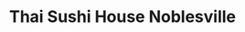 ---
layout: place
title: "Thai Sushi House Noblesville"
permalink: /indiana/noblesville/thai-sushi-house-noblesville.html
stateAbbr: IN
stateName: Indiana
cityName: Noblesville
seo:
  name: "Thai Sushi House Noblesville"
  type: Restaurant
  links: https://www.toasttab.com/thai-sushi-house-59-s-9th-st
description: "Thai Sushi House Noblesville serves delicious sushi in Noblesville, Indiana. Try fresh Japanese dishes for a great dining experience. Available for takeout, delivery, lunch, and dinner."
place_id: ChIJId8kcQCxFIgRgGCyeQ_Sw3o
photos:
  - name: >-
      places/ChIJId8kcQCxFIgRgGCyeQ_Sw3o/photos/AeeoHcKsJtgrzZS4_I1g2KlNlUNbfANrdu-Do5Hj7aKJJHdQRHCC0pclRaIEISGY7EC3PHTHad5KRWlcRpbcZug4fvUlbrILKfFaqtsJgfL4XntDoKgqSeUw-kU1_u5CSWm9Xgm76fRT0UxdXPj1ct1eJWO3IVWDXT_2vQ3woh1WaieZhDrINXwZuIJSTYVgSDy9O98TaXa58vA9L9vx9V5kpm2MLIUxuLK9HXEgt9i2vUC3UA6LqnpvyRiqjKVGYxeJq1aTRSfguhEiLb7vpObQ3slZeTnSbv6MhU4paE0_CDWAP_O3eiiY6JVpCNTgdbrVlyUy6myeTxqDzSq-X6hDDQNXtDEwBBMqWDTplwaOlw4LiCMHhY4BkOgi_7cVXLjQlmWAhsPu0x8hKgvApodV9qZHFb43KQMFack61NalyL_sAyw
    widthPx: 4032
    heightPx: 2268
    authorAttributions:
      - displayName: Lindsey Howard
        uri: https://maps.google.com/maps/contrib/108126959922023438551
        photoUri: >-
          https://lh3.googleusercontent.com/a-/ALV-UjUadaGFwmsz_GerB0cFPFcpQ4GN-ZIrhfgh1AGiT0VvKKPoGKEqyg=s100-p-k-no-mo
    flagContentUri: >-
      https://www.google.com/local/imagery/report/?cb_client=maps_api_places.places_api&image_key=!1e10!2sCIHM0ogKEICAgMCQmdv0nQE&hl=en-US
    googleMapsUri: >-
      https://www.google.com/maps/place//data=!3m4!1e2!3m2!1sCIHM0ogKEICAgMCQmdv0nQE!2e10!4m2!3m1!1s0x8814b1007124df21:0x7ac3d20f79b26080
  - name: >-
      places/ChIJId8kcQCxFIgRgGCyeQ_Sw3o/photos/AeeoHcJ5Mq7fGkwMR4d6uHw3LmhNdkBiJveux-qhhcplAGnEb4_pkZp_v6H1Ew2_2J3PTw3Axt4EJ-N3U78pcTeY1eRWCwnttVALANSMLyZsJ1OHKCq4Um8CS54-Ycw24Wx2Wb7nTW7fcUWrbxGQ__jnPJXecnJnH6rrGpN-BG10p-C6p2XN_lXkw8BpauIjAlcC_CR7hK7TryYVgEHQE4yvvXNM6fOmbeXLVCUj-qiLxzJ7XmuLmXQ65YpG457B2ZOwB_Djws1OGNhqicLXwBfgC2-mxAYliBkIAN2f9tW-KFGkqfFcmzUHiP1ET6n3PxLWNkHKqjwoTiQfdOjMAEDlLfiw8VobeJQJyHGRBga35c1BzSPe4W-J3Qm5cR2akz6zB6KahKM2xX4MrQaWHWSx9iFHAhOjY7OLXDJYXdaBBOzmMQ
    widthPx: 4000
    heightPx: 3000
    authorAttributions:
      - displayName: Zea F
        uri: https://maps.google.com/maps/contrib/117198641174108120131
        photoUri: >-
          https://lh3.googleusercontent.com/a-/ALV-UjVqwFQviHNLJO5p4PlFwWeV-xcMuqu5lgdOfWdn15DENDGEuQsHUw=s100-p-k-no-mo
    flagContentUri: >-
      https://www.google.com/local/imagery/report/?cb_client=maps_api_places.places_api&image_key=!1e10!2sCIHM0ogKEICAgMCone-XdA&hl=en-US
    googleMapsUri: >-
      https://www.google.com/maps/place//data=!3m4!1e2!3m2!1sCIHM0ogKEICAgMCone-XdA!2e10!4m2!3m1!1s0x8814b1007124df21:0x7ac3d20f79b26080
  - name: >-
      places/ChIJId8kcQCxFIgRgGCyeQ_Sw3o/photos/AeeoHcJayOJVccO5g3NSYshFdz2VVKX5I34kLOapytcetulueXtdJEcQ49Gurp0ZZnz9osAZQvKzRmZQW60TV_kpVZWL-WWZqjhST3T9qF9FJ1tAz9jHe0T_XQ9G_UmyxkIaTi5ZfaNEYgV1yzhN0hE0bbiX_Sq93WMWJ4dhzcdmuRWDZDLeO--xeIm1N3kXPdiC1mFklnjOIuvybwyC0wF-wxGIr-dUs25q6D4i8V6ot1ThkadLJepbV8Kp8qRdAvOPqCIh28O2I4kc8fWGnaF2lmFJMZuzo8WomTdV8c6txrM601EAKvULMWbri8ab8VpNYc5seByFXQmvTqn5XbMQCO3-MyVtHrErRpHxfoK67HKUSZ_wIJGNgi9bmVT13hSi4tdc-OLPOgNhEyjMbu5moyApNDrRYC1BZ6-4RoMh4EtaeQ9Y4jQnIJi_WCNQgCqe
    widthPx: 3492
    heightPx: 2894
    authorAttributions:
      - displayName: Thai sushi House
        uri: https://maps.google.com/maps/contrib/111364976929784931833
        photoUri: >-
          https://lh3.googleusercontent.com/a-/ALV-UjWLpo-D70fGDCLj2jjOEM559UEXt-3oZvOBPxYZtDXl69ULGHY=s100-p-k-no-mo
    flagContentUri: >-
      https://www.google.com/local/imagery/report/?cb_client=maps_api_places.places_api&image_key=!1e10!2sCIABIhAGbzzgXxMVDWfImOIAC2uy&hl=en-US
    googleMapsUri: >-
      https://www.google.com/maps/place//data=!3m4!1e2!3m2!1sCIABIhAGbzzgXxMVDWfImOIAC2uy!2e10!4m2!3m1!1s0x8814b1007124df21:0x7ac3d20f79b26080
  - name: >-
      places/ChIJId8kcQCxFIgRgGCyeQ_Sw3o/photos/AeeoHcJB3YVw8cSOtIaw9IKesAGOmc8fsHenWPkitvVQnR1j8l8Y75TtXN2QRZbyMfUIa1F1PdHoIK_Kcy0wqC77Z8dMMi8J6lf_5ppcAlShrwptO_3EQVBBWC8ayVGtrOz9qGdE8UwRYYxKenuZEYJOd4mJFL5CV4sprzeXT11RE0Q1tQd36gW34exPTGwSua0OWUJSYopG3N84Qo9oVlieBdb2mgCdZ3PMAgUl4mgfnyILhLvxJlxEHRaptVfeXPr2X_Y-5z5pO2rTyJhJ7CxP5gHQyzgeFdFR3tEHsIUUITuhYh9h25UbWOKkbw5aYk8swaRJHfpjsVB0jSN5R2fTqfF8lmHrHBY3Gu-0FUX9nuvtGIgUjs-HJCqRxHgaFUQiq_GI3YW5gG-7LRx-rDwZ_U9_EMCBt5GDGn5FDODUi2c
    widthPx: 4800
    heightPx: 3600
    authorAttributions:
      - displayName: Zyra Tan
        uri: https://maps.google.com/maps/contrib/105419911820456214796
        photoUri: >-
          https://lh3.googleusercontent.com/a/ACg8ocIYIPtifl0RGlJq_R8s67opf-b2gOM6SR2gN_AmPxjwG6CQGQ=s100-p-k-no-mo
    flagContentUri: >-
      https://www.google.com/local/imagery/report/?cb_client=maps_api_places.places_api&image_key=!1e10!2sCIHM0ogKEICAgMDQkqaCQA&hl=en-US
    googleMapsUri: >-
      https://www.google.com/maps/place//data=!3m4!1e2!3m2!1sCIHM0ogKEICAgMDQkqaCQA!2e10!4m2!3m1!1s0x8814b1007124df21:0x7ac3d20f79b26080
  - name: >-
      places/ChIJId8kcQCxFIgRgGCyeQ_Sw3o/photos/AeeoHcJ2r8PaTrBwRzrNhK5EfhBJVgwpI3gnsRBADRfOjAWFl3uUuRFaZfieL-QccE6zWfz6aTBr4P8lU2idSlyFpc1QztzBIkjrY4CobYSHVNxYxOeshTrf508jCZRBFcVMfrkborEHQS7STBUD_nHVlSx0rDWG7U4LTC3c3m9EMIpnQaJPIIiHrVRFvk1DMWmmHrmjNRo44IzzLOyZbuPnBGlPS_P8WbElSUKOEao_38aBKpRvqtRgSYvlgqzT7ird8DSre9voEnqIztFbVSOtHTfBrrzU7nQtvoslrrPLHE2H1-_BBCotudd6BVYsJnMXxqS0GjlRLAvUR7yrAeXH8wwfj789XTsp0kpUzeFbXqHd8S_yzUlCtCJphu8-0OzfpT6hJK2129MgO6L5CUcRalIV8afZ5fh05ezTfIBdbdrtX68S
    widthPx: 3759
    heightPx: 4096
    authorAttributions:
      - displayName: Jamie Taylor
        uri: https://maps.google.com/maps/contrib/118259522582195633116
        photoUri: >-
          https://lh3.googleusercontent.com/a-/ALV-UjU3AWG7B7d5OTgZHIizRsIl8VFM9BeEZ5HvAJ-DRKy6MIi_ib6K=s100-p-k-no-mo
    flagContentUri: >-
      https://www.google.com/local/imagery/report/?cb_client=maps_api_places.places_api&image_key=!1e10!2sCIHM0ogKEICAgMCI_9n-5QE&hl=en-US
    googleMapsUri: >-
      https://www.google.com/maps/place//data=!3m4!1e2!3m2!1sCIHM0ogKEICAgMCI_9n-5QE!2e10!4m2!3m1!1s0x8814b1007124df21:0x7ac3d20f79b26080
  - name: >-
      places/ChIJId8kcQCxFIgRgGCyeQ_Sw3o/photos/AeeoHcI_UG5QuT5erH3GwKD5vZa0wEqOm1_ip-lY7JDQ7JStr-KqB-zzDlpUCgOI07voUDOuB_TKDZQTOplHeUOSw29xQdVGW0a7MX9sqWXs8N5rq-HwfOCtk08GerSHJ1f0XNUL_qXL1jvwJ7Gyj0KKOtoR23YQZxAU7IEJZKjgXusRQ1jBh5j8XA_w-w7uM89x2arJhy7W-VYWqaTjFKLDRgXauCv83JIPUSqJtdcxyTKkwafV5ldeFJ3XGWaqu_JHwppBJ2Gs2aZt2psfrdDTemJXiNzZ9or4nImwVFEBQZa6HHS9WrUcdHaJgq62rgVDH0ce8Fb_txr-dpHIpeFaRabmB_2YSfH7BGwEusW4BATC0UXKwg_j3_pg2UxdohFQxKhdPDssBgxaA0wHAzEIZ-NShFnbib9Cko64YIAXYTSqVg
    widthPx: 3024
    heightPx: 4032
    authorAttributions:
      - displayName: Thai sushi House
        uri: https://maps.google.com/maps/contrib/111364976929784931833
        photoUri: >-
          https://lh3.googleusercontent.com/a-/ALV-UjWLpo-D70fGDCLj2jjOEM559UEXt-3oZvOBPxYZtDXl69ULGHY=s100-p-k-no-mo
    flagContentUri: >-
      https://www.google.com/local/imagery/report/?cb_client=maps_api_places.places_api&image_key=!1e10!2sCIHM0ogKEICAgMCQmdasQw&hl=en-US
    googleMapsUri: >-
      https://www.google.com/maps/place//data=!3m4!1e2!3m2!1sCIHM0ogKEICAgMCQmdasQw!2e10!4m2!3m1!1s0x8814b1007124df21:0x7ac3d20f79b26080
  - name: >-
      places/ChIJId8kcQCxFIgRgGCyeQ_Sw3o/photos/AeeoHcJgnnxibtcOqgdODUx4inag_ytzI-CsCfK902KlnjA6lhEiRMjy7KHBym6Mxv_b7r49s5Q1u7VcVw7zzTsMfFjJQRQXrO8ySw5QVFGTUuVC-acBnJ8pWuni9JzpeJTFuiyw42BxPTN61WvJd8JSBiCOL35VPm5MuN5AnkYUneE_-hc7EmHzMylRAbe5bKlozNhsMW5neAkEWqbMLn0AnXNG8D4l5jICM5snH_E_pXmHI0kF-97yMn6C5gh2FMLvyYKzcuSv_AqwFrHF3IWw_6ekEnPy9n6sznmvnV5UmyWYAJg4YZYEuPnal8w2XqTarsD2s1Mpsl3SKDc-wphfV4gkdiP9cLUSteLd1YsBRaV4_s43YZU3hAqI0HcCySvYWjHHAJc8VQdSV24BfTNKnwB1pY0gIg_dACsX3q6PQkguy9il
    widthPx: 3024
    heightPx: 4032
    authorAttributions:
      - displayName: Sisca Bua
        uri: https://maps.google.com/maps/contrib/102307927620721439182
        photoUri: >-
          https://lh3.googleusercontent.com/a-/ALV-UjV7aw4gHB5tDFkeVT0JEviJU6MjkXDV4E1HeSfMgFN_mepGCyXO=s100-p-k-no-mo
    flagContentUri: >-
      https://www.google.com/local/imagery/report/?cb_client=maps_api_places.places_api&image_key=!1e10!2sCIHM0ogKEICAgMDQguilrQE&hl=en-US
    googleMapsUri: >-
      https://www.google.com/maps/place//data=!3m4!1e2!3m2!1sCIHM0ogKEICAgMDQguilrQE!2e10!4m2!3m1!1s0x8814b1007124df21:0x7ac3d20f79b26080
  - name: >-
      places/ChIJId8kcQCxFIgRgGCyeQ_Sw3o/photos/AeeoHcKqMBWRdUhj_u2mqHneRElT4IraY9H7bd6wv6ADPZRG1Y7bbkUxIb9abdtG-v7-maGBuor0dZEYZaSRWex7ZuE01PhNWmFEwfiPHaM3qjRfq-pHwcgKUYRIEQzg5aMTpTNEgOG5tgaoLTW5bd2LgDM7UPESqB4Uapj7D8YiCqQt3lWV1y3xh-HbaavH0DRQrpA_Lj9dd_itA-5bM4NvyW_URY7ZMJkdPc80pyDkppl9_p_-uChDgYOhuPoBtVPJ57h2qn_r8wyk5c7CTFki5x_v7dx2aNhTcYNLP0Q9AqlNA8KtbC26w76FvZq8Cm4PvkCvOd7JyaDTFW2m4S6JhVQjuvy6JGq8_1F-K63M2Az9AYr-Lxz1Yat4GweCw6YAl7TKLmkIVkirj96iL6iCiVwE6_FE4omvAZBhXhGgXmi_O-7s
    widthPx: 3600
    heightPx: 4800
    authorAttributions:
      - displayName: Zyra Tan
        uri: https://maps.google.com/maps/contrib/105419911820456214796
        photoUri: >-
          https://lh3.googleusercontent.com/a/ACg8ocIYIPtifl0RGlJq_R8s67opf-b2gOM6SR2gN_AmPxjwG6CQGQ=s100-p-k-no-mo
    flagContentUri: >-
      https://www.google.com/local/imagery/report/?cb_client=maps_api_places.places_api&image_key=!1e10!2sCIHM0ogKEICAgMDQkvKq-wE&hl=en-US
    googleMapsUri: >-
      https://www.google.com/maps/place//data=!3m4!1e2!3m2!1sCIHM0ogKEICAgMDQkvKq-wE!2e10!4m2!3m1!1s0x8814b1007124df21:0x7ac3d20f79b26080
  - name: >-
      places/ChIJId8kcQCxFIgRgGCyeQ_Sw3o/photos/AeeoHcIuAO_IOdS_VsBStR0WnlXGQhrzh8t-vVGGd0XT7EdrxZKGO296J9e7i-LzfMwJSkpwouK52eM6FMoJ73GBBoAQa_1YI7sCslRonXe_7KoQ86MOzV237zaviz0m2Dw_aYIvxpQBod5EUnmepsjHl2c8TKCJpYCLzxQnF_7UPHDc1fdilenlQ2OTqhx4hvd_cYO0YIfOPQ27aey_FknJixlNuKj6FsWgoDA5NcVMQFf1HkuIiI9Y3iG_4yyhnWrDMvzYivTZeic-bNJ8FmG1lDR9k2z73V3eOWu6fsVr_5Xk2e-tmOVTEZwa_l-7WiRb-rPLRA0OI3GG4paeru5FCGP5y8A8kNtIBP1cvhfsBbP61r-8B0acBQWC0EDbGT4szDfkRY4ENV4---1pp5rLkXeAEAcN2IEDHYEuru_XdM5Rbw
    widthPx: 3024
    heightPx: 4032
    authorAttributions:
      - displayName: Sisca Bua
        uri: https://maps.google.com/maps/contrib/102307927620721439182
        photoUri: >-
          https://lh3.googleusercontent.com/a-/ALV-UjV7aw4gHB5tDFkeVT0JEviJU6MjkXDV4E1HeSfMgFN_mepGCyXO=s100-p-k-no-mo
    flagContentUri: >-
      https://www.google.com/local/imagery/report/?cb_client=maps_api_places.places_api&image_key=!1e10!2sCIHM0ogKEICAgMDQguilbQ&hl=en-US
    googleMapsUri: >-
      https://www.google.com/maps/place//data=!3m4!1e2!3m2!1sCIHM0ogKEICAgMDQguilbQ!2e10!4m2!3m1!1s0x8814b1007124df21:0x7ac3d20f79b26080
  - name: >-
      places/ChIJId8kcQCxFIgRgGCyeQ_Sw3o/photos/AeeoHcLAD70aiyHU74ok5cEDjzUg0ByW0JQb0_1hAHUoB8fXBw9Ijq2G3khT0_982zPnI8Tmd9SmAR4y_ocJqMEmhS0w1dKvb1QQkoDs6k7Rca1tRyGFGiWSQdCG-qJVihAaCGKcQ7559znSCtbJpiCg8QGGJ3RExgSU-t1Y-2A0JZa2sDMB5VzdFb0nPvn8RbiMW0to7GfaQXAlnOekhi5s2A5ysGIRGmy6otYoojBwzT5Ijy0ZKeNsY6B9YBFbXxAY-TfTAa63mbr1lWQ5a5ONnRhyFFmZycEhQMVaFblP_EAjouA0hFeZuUIctkJg1o92xxFlIBcEkeYYI7nSpTQnlOuq0RztdzKXpPu4vGWbnxYJ0jM56QvzLxserG1ylbuNu9VtKOY7UnKgDHvg-3ABR0SRKchvrcjYJFlVnaM25etiuw
    widthPx: 3024
    heightPx: 4032
    authorAttributions:
      - displayName: Sisca Bua
        uri: https://maps.google.com/maps/contrib/102307927620721439182
        photoUri: >-
          https://lh3.googleusercontent.com/a-/ALV-UjV7aw4gHB5tDFkeVT0JEviJU6MjkXDV4E1HeSfMgFN_mepGCyXO=s100-p-k-no-mo
    flagContentUri: >-
      https://www.google.com/local/imagery/report/?cb_client=maps_api_places.places_api&image_key=!1e10!2sCIHM0ogKEICAgMDQguilLQ&hl=en-US
    googleMapsUri: >-
      https://www.google.com/maps/place//data=!3m4!1e2!3m2!1sCIHM0ogKEICAgMDQguilLQ!2e10!4m2!3m1!1s0x8814b1007124df21:0x7ac3d20f79b26080
address: 59 S 9th St, Noblesville, IN 46060, USA
street: 59 S 9th St
city: Noblesville
state: IN
zip: '46060'
country: USA
neighborhood: null
latitude: '40.044937'
longitude: '-86.013615'
accessibility_options:
  wheelchairAccessibleParking: true
  wheelchairAccessibleEntrance: true
business_status: OPERATIONAL
name: Thai Sushi House Noblesville
google_maps_links:
  directionsUri: >-
    https://www.google.com/maps/dir//''/data=!4m7!4m6!1m1!4e2!1m2!1m1!1s0x8814b1007124df21:0x7ac3d20f79b26080!3e0
  placeUri: https://maps.google.com/?cid=8846145056993861760
  writeAReviewUri: >-
    https://www.google.com/maps/place//data=!4m3!3m2!1s0x8814b1007124df21:0x7ac3d20f79b26080!12e1
  reviewsUri: >-
    https://www.google.com/maps/place//data=!4m4!3m3!1s0x8814b1007124df21:0x7ac3d20f79b26080!9m1!1b1
  photosUri: >-
    https://www.google.com/maps/place//data=!4m3!3m2!1s0x8814b1007124df21:0x7ac3d20f79b26080!10e5
primary_type: Thai Restaurant
opening_hours:
  regular: null
  current: null
secondary_opening_hours:
  regular:
    weekdayDescriptions: null
    type: null
  current:
    weekdayDescriptions: null
    type: null
phone: (317) 747-2008
price_level: PRICE_LEVEL_MODERATE
price_range: $20 &ndash; $30
rating: '4.9'
rating_count: 0
website: https://www.toasttab.com/thai-sushi-house-59-s-9th-st
reviews:
  - name: >-
      places/ChIJId8kcQCxFIgRgGCyeQ_Sw3o/reviews/ChdDSUhNMG9nS0VJQ0FnTUNJXzluLXhRRRAB
    relativePublishTimeDescription: a week ago
    rating: 5
    text:
      text: >-
        I went here for dinner with my boys. We ordered a combination of Thai
        and sushi dishes. It was delicious and I highly recommended this place.
        My son went next door and got a bubble tea which was so yummy. Also, the
        best mango sticky rice!
      languageCode: en
    originalText:
      text: >-
        I went here for dinner with my boys. We ordered a combination of Thai
        and sushi dishes. It was delicious and I highly recommended this place.
        My son went next door and got a bubble tea which was so yummy. Also, the
        best mango sticky rice!
      languageCode: en
    authorAttribution:
      displayName: Jamie Taylor
      uri: https://www.google.com/maps/contrib/118259522582195633116/reviews
      photoUri: >-
        https://lh3.googleusercontent.com/a-/ALV-UjU3AWG7B7d5OTgZHIizRsIl8VFM9BeEZ5HvAJ-DRKy6MIi_ib6K=s128-c0x00000000-cc-rp-mo-ba3
    publishTime: '2025-04-05T23:59:22.027264Z'
    flagContentUri: >-
      https://www.google.com/local/review/rap/report?postId=ChdDSUhNMG9nS0VJQ0FnTUNJXzluLXhRRRAB&d=17924085&t=1
    googleMapsUri: >-
      https://www.google.com/maps/reviews/data=!4m6!14m5!1m4!2m3!1sChdDSUhNMG9nS0VJQ0FnTUNJXzluLXhRRRAB!2m1!1s0x8814b1007124df21:0x7ac3d20f79b26080
  - name: >-
      places/ChIJId8kcQCxFIgRgGCyeQ_Sw3o/reviews/ChZDSUhNMG9nS0VJQ0FnTUN3dVl6ZGR3EAE
    relativePublishTimeDescription: 3 weeks ago
    rating: 5
    text:
      text: >-
        The taste and the  presentation of the food was  fantastic. I have tried
        Pad Thai everywhere in Hamilton and they had the best. Sushi was also
        fantastic. It is such a cute comfortable place.
      languageCode: en
    originalText:
      text: >-
        The taste and the  presentation of the food was  fantastic. I have tried
        Pad Thai everywhere in Hamilton and they had the best. Sushi was also
        fantastic. It is such a cute comfortable place.
      languageCode: en
    authorAttribution:
      displayName: Tom Wilburn
      uri: https://www.google.com/maps/contrib/115182774369248005078/reviews
      photoUri: >-
        https://lh3.googleusercontent.com/a/ACg8ocKTSWHxfuvqRqpfIBjjwtF4uklJlaw_3BPyunHHSOLSd_UE3Q=s128-c0x00000000-cc-rp-mo
    publishTime: '2025-03-19T22:05:02.262811Z'
    flagContentUri: >-
      https://www.google.com/local/review/rap/report?postId=ChZDSUhNMG9nS0VJQ0FnTUN3dVl6ZGR3EAE&d=17924085&t=1
    googleMapsUri: >-
      https://www.google.com/maps/reviews/data=!4m6!14m5!1m4!2m3!1sChZDSUhNMG9nS0VJQ0FnTUN3dVl6ZGR3EAE!2m1!1s0x8814b1007124df21:0x7ac3d20f79b26080
  - name: >-
      places/ChIJId8kcQCxFIgRgGCyeQ_Sw3o/reviews/ChZDSUhNMG9nS0VJQ0FnTURRa3ZLcU93EAE
    relativePublishTimeDescription: a month ago
    rating: 5
    text:
      text: >-
        Great atmosphere, friendly staff, and delicious food. The service was
        quick, and everything was fresh and flavorful. Overall, a wonderful
        dining experience!
      languageCode: en
    originalText:
      text: >-
        Great atmosphere, friendly staff, and delicious food. The service was
        quick, and everything was fresh and flavorful. Overall, a wonderful
        dining experience!
      languageCode: en
    authorAttribution:
      displayName: Zyra Tan
      uri: https://www.google.com/maps/contrib/105419911820456214796/reviews
      photoUri: >-
        https://lh3.googleusercontent.com/a/ACg8ocIYIPtifl0RGlJq_R8s67opf-b2gOM6SR2gN_AmPxjwG6CQGQ=s128-c0x00000000-cc-rp-mo
    publishTime: '2025-03-10T05:03:58.077784Z'
    flagContentUri: >-
      https://www.google.com/local/review/rap/report?postId=ChZDSUhNMG9nS0VJQ0FnTURRa3ZLcU93EAE&d=17924085&t=1
    googleMapsUri: >-
      https://www.google.com/maps/reviews/data=!4m6!14m5!1m4!2m3!1sChZDSUhNMG9nS0VJQ0FnTURRa3ZLcU93EAE!2m1!1s0x8814b1007124df21:0x7ac3d20f79b26080
  - name: >-
      places/ChIJId8kcQCxFIgRgGCyeQ_Sw3o/reviews/ChdDSUhNMG9nS0VJQ0FnTUNRbWR2MGpRRRAB
    relativePublishTimeDescription: a month ago
    rating: 5
    text:
      text: >-
        A great addition to downtown Noblesville! The space is trendy and
        inviting, with modern décor and a warm, welcoming vibe. The food was
        incredibly flavorful, and everything came out fast. The Pad See Ew,
        Fried Rice and Thai Tea were all great  With stylish surroundings, quick
        service, and amazing food, I’ll definitely be coming back! Looking
        forward to trying their lunch special
      languageCode: en
    originalText:
      text: >-
        A great addition to downtown Noblesville! The space is trendy and
        inviting, with modern décor and a warm, welcoming vibe. The food was
        incredibly flavorful, and everything came out fast. The Pad See Ew,
        Fried Rice and Thai Tea were all great  With stylish surroundings, quick
        service, and amazing food, I’ll definitely be coming back! Looking
        forward to trying their lunch special
      languageCode: en
    authorAttribution:
      displayName: Lindsey Howard
      uri: https://www.google.com/maps/contrib/108126959922023438551/reviews
      photoUri: >-
        https://lh3.googleusercontent.com/a-/ALV-UjUadaGFwmsz_GerB0cFPFcpQ4GN-ZIrhfgh1AGiT0VvKKPoGKEqyg=s128-c0x00000000-cc-rp-mo-ba4
    publishTime: '2025-03-05T19:51:19.760497Z'
    flagContentUri: >-
      https://www.google.com/local/review/rap/report?postId=ChdDSUhNMG9nS0VJQ0FnTUNRbWR2MGpRRRAB&d=17924085&t=1
    googleMapsUri: >-
      https://www.google.com/maps/reviews/data=!4m6!14m5!1m4!2m3!1sChdDSUhNMG9nS0VJQ0FnTUNRbWR2MGpRRRAB!2m1!1s0x8814b1007124df21:0x7ac3d20f79b26080
  - name: >-
      places/ChIJId8kcQCxFIgRgGCyeQ_Sw3o/reviews/ChdDSUhNMG9nS0VJQ0FnTURJeU9mcHJBRRAB
    relativePublishTimeDescription: a week ago
    rating: 5
    text:
      text: >-
        We stopped in during their soft open and were not disappointed. The
        restaurant was beautiful, the food was so fresh and flavorful. Easily
        the about to be the best Thai spot in town, can’t wait to go back and
        try the boba tea.
      languageCode: en
    originalText:
      text: >-
        We stopped in during their soft open and were not disappointed. The
        restaurant was beautiful, the food was so fresh and flavorful. Easily
        the about to be the best Thai spot in town, can’t wait to go back and
        try the boba tea.
      languageCode: en
    authorAttribution:
      displayName: Kennedy Hagner
      uri: https://www.google.com/maps/contrib/106302971016902540405/reviews
      photoUri: >-
        https://lh3.googleusercontent.com/a/ACg8ocJqJh2s-VSErT_LIoZwIydLmLB8_DvhKuhtY1Uu2ad0VyKtsg=s128-c0x00000000-cc-rp-mo
    publishTime: '2025-04-06T16:12:01.436859Z'
    flagContentUri: >-
      https://www.google.com/local/review/rap/report?postId=ChdDSUhNMG9nS0VJQ0FnTURJeU9mcHJBRRAB&d=17924085&t=1
    googleMapsUri: >-
      https://www.google.com/maps/reviews/data=!4m6!14m5!1m4!2m3!1sChdDSUhNMG9nS0VJQ0FnTURJeU9mcHJBRRAB!2m1!1s0x8814b1007124df21:0x7ac3d20f79b26080
parking_options:
  freeParkingLot: true
  freeStreetParking: true
payment_options:
  acceptsCreditCards: true
  acceptsCashOnly: false
allow_dogs: null
curbside_pickup: null
delivery: true
dine_in: true
good_for_children: true
good_for_groups: null
good_for_sports: false
live_music: false
menu_for_children: true
outdoor_seating: null
reservable: null
restroom: true
serves_beer: true
serves_breakfast: null
serves_brunch: null
serves_cocktails: null
serves_coffee: null
serves_dinner: true
serves_dessert: true
serves_lunch: true
serves_vegetarian_food: null
serves_wine: true
takeout: true
update_category: essentials
summary: null

---